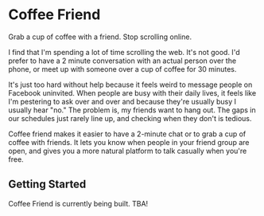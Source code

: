 # Coffee Friend
Grab a cup of coffee with a friend. Stop scrolling online.

I find that I'm spending a lot of time scrolling the web. It's not good. I'd
prefer to have a 2 minute conversation with an actual person over the phone,
or meet up with someone over a cup of coffee for 30 minutes.

It's just too hard without help because it feels weird to message people on
Facebook uninvited. When people are busy with their daily lives, it feels
like I'm pestering to ask over and over and because they're usually busy I
usually hear "no." The problem is, my friends want to hang out. The gaps in
our schedules just rarely line up, and checking when they don't is tedious.

Coffee friend makes it easier to have a 2-minute chat or to grab a cup of
coffee with friends. It lets you know when people in your friend group are
open, and gives you a more natural platform to talk casually when you're
free.

## Getting Started
Coffee Friend is currently being built. TBA!
